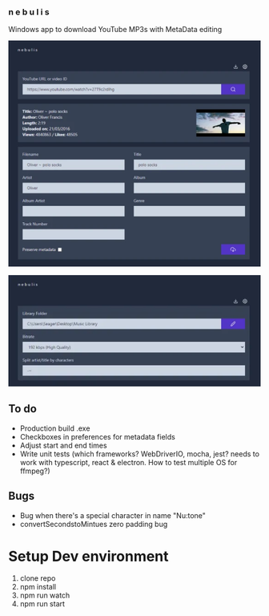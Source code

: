 ### n e b u l i s

Windows app to download YouTube MP3s with MetaData editing

![screenshot](screenshots/image1.webp)

![screenshot](screenshots/image2.webp)

## To do

- Production build .exe
- Checkboxes in preferences for metadata fields
- Adjust start and end times
- Write unit tests (which frameworks? WebDriverIO, mocha, jest? needs to work with typescript, react & electron. How to test multiple OS for ffmpeg?)

## Bugs

- Bug when there's a special character in name "Nu:tone"
- convertSecondstoMintues zero padding bug

# Setup Dev environment

1. clone repo
2. npm install
3. npm run watch
4. npm run start

